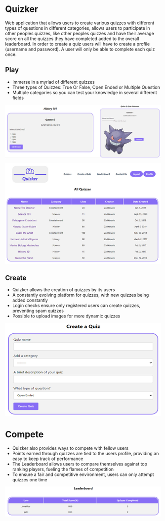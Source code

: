 # Quizker

Web application that allows users to create various quizzes with different types of questions in different categories, allows users to participate in other peoples quizzes, like other peoples quizzes and have their average score on all the quizzes they have completed added to the overall leaderboard. In order to create a quiz users will have to create a profile (username and password). A user will only be able to complete each quiz once.

## Play
- Immerse in a myriad of different quizzes
- Three types of Quizzes: True Or False, Open Ended or Multiple Question
- Multiple categories so you can test your knowledge in several different fields

![play](play.png)

![play2](play2.png)

## Create
- Quizker allows the creation of quizzes by its users
- A constantly evolving platform for quizzes, with new quizzes being added constantly
- Login checks ensure only registered users can create quizzes, preventing spam quizzes
- Possible to upload images for more dynamic quizzes

![create](create.png)

# Compete
- Quizker also provides ways to compete with fellow users
- Points earned through quizzes are tied to the users profile, providing an easy to keep track of performance
- The Leaderboard  allows users to compare themselves against top ranking players, fueling the flames of competition
- To ensure a fair and competitive environment, users can only attempt quizzes one time

![compete](compete.png)
